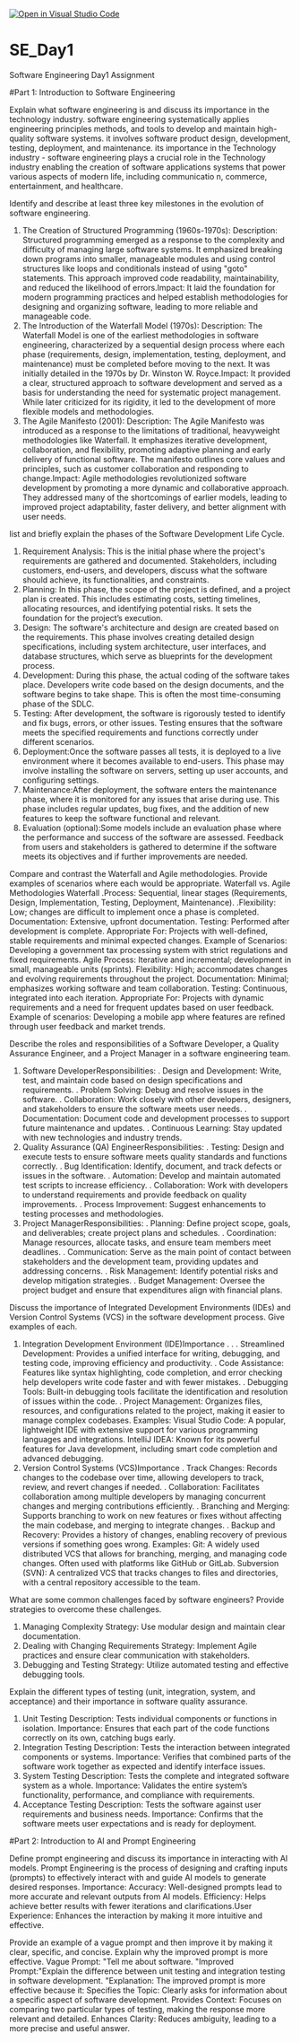 [![Open in Visual Studio Code](https://classroom.github.com/assets/open-in-vscode-2e0aaae1b6195c2367325f4f02e2d04e9abb55f0b24a779b69b11b9e10269abc.svg)](https://classroom.github.com/online_ide?assignment_repo_id=15570588&assignment_repo_type=AssignmentRepo)
# SE_Day1
Software Engineering Day1 Assignment

#Part 1: Introduction to Software Engineering

Explain what software engineering is and discuss its importance in the technology industry.
software engineering systematically applies engineering principles methods, and tools to develop and maintain high-quality software systems. it involves software product design, development, testing, deployment, and maintenance.
its importance in the Technology industry - software engineering plays a crucial role in the Technology industry enabling the creation of software applications systems that
power various aspects of modern life, including communicatio
n, commerce, entertainment, and healthcare.

Identify and describe at least three key milestones in the evolution of software engineering.
1. The Creation of Structured Programming (1960s-1970s): Description: Structured programming emerged as a response to the complexity and difficulty of managing large software systems. It emphasized breaking down programs into smaller, manageable modules and using control structures like loops and conditionals instead of using "goto" statements. This approach improved code readability, maintainability, and reduced the likelihood of errors.Impact: It laid the foundation for modern programming practices and helped establish methodologies for designing and organizing software, leading to more reliable and manageable code.
2. The Introduction of the Waterfall Model (1970s): Description: The Waterfall Model is one of the earliest methodologies in software engineering, characterized by a sequential design process where each phase (requirements, design, implementation, testing, deployment, and maintenance) must be completed before moving to the next. It was initially detailed in the 1970s by Dr. Winston W. Royce.Impact: It provided a clear, structured approach to software development and served as a basis for understanding the need for systematic project management. While later criticized for its rigidity, it led to the development of more flexible models and methodologies.
3. The Agile Manifesto (2001): Description: The Agile Manifesto was introduced as a response to the limitations of traditional, heavyweight methodologies like Waterfall. It emphasizes iterative development, collaboration, and flexibility, promoting adaptive planning and early delivery of functional software. The manifesto outlines core values and principles, such as customer collaboration and responding to change.Impact: Agile methodologies revolutionized software development by promoting a more dynamic and collaborative approach. They addressed many of the shortcomings of earlier models, leading to improved project adaptability, faster delivery, and better alignment with user needs.
   
 list and briefly explain the phases of the Software Development Life Cycle.
1. Requirement Analysis: This is the initial phase where the project's requirements are gathered and documented. Stakeholders, including customers, end-users, and developers, discuss what the software should achieve, its functionalities, and constraints.
2. Planning: In this phase, the scope of the project is defined, and a project plan is created. This includes estimating costs, setting timelines, allocating resources, and identifying potential risks. It sets the foundation for the project’s execution.
3. Design: The software's architecture and design are created based on the requirements. This phase involves creating detailed design specifications, including system architecture, user interfaces, and database structures, which serve as blueprints for the development process.
4. Development: During this phase, the actual coding of the software takes place. Developers write code based on the design documents, and the software begins to take shape. This is often the most time-consuming phase of the SDLC.
5. Testing: After development, the software is rigorously tested to identify and fix bugs, errors, or other issues. Testing ensures that the software meets the specified requirements and functions correctly under different scenarios.
6. Deployment:Once the software passes all tests, it is deployed to a live environment where it becomes available to end-users. This phase may involve installing the software on servers, setting up user accounts, and configuring settings.
7. Maintenance:After deployment, the software enters the maintenance phase, where it is monitored for any issues that arise during use. This phase includes regular updates, bug fixes, and the addition of new features to keep the software functional and relevant.
8. Evaluation (optional):Some models include an evaluation phase where the performance and success of the software are assessed. Feedback from users and stakeholders is gathered to determine if the software meets its objectives and if further improvements are needed.

Compare and contrast the Waterfall and Agile methodologies. Provide examples of scenarios where each would be appropriate.
Waterfall vs. Agile Methodologies
Waterfall 
.Process: Sequential, linear stages (Requirements, Design, Implementation, Testing, Deployment, Maintenance). .Flexibility: Low; changes are difficult to implement once a phase is completed.
Documentation: Extensive, upfront documentation.
Testing: Performed after development is complete.
Appropriate For: Projects with well-defined, stable requirements and minimal expected changes.
Example of Scenarios: Developing a government tax processing system with strict regulations and fixed requirements.
Agile
Process: Iterative and incremental; development in small, manageable units (sprints).
Flexibility: High; accommodates changes and evolving requirements throughout the project.
Documentation: Minimal; emphasizes working software and team collaboration.
Testing: Continuous, integrated into each iteration.
Appropriate For: Projects with dynamic requirements and a need for frequent updates based on user feedback.
Example of scenarios: Developing a mobile app where features are refined through user feedback and market trends.

Describe the roles and responsibilities of a Software Developer, a Quality Assurance Engineer, and a Project Manager in a software engineering team.
1. Software DeveloperResponsibilities:
. Design and Development: Write, test, and maintain code based on design specifications and requirements.
. Problem Solving: Debug and resolve issues in the software.
. Collaboration: Work closely with other developers, designers, and stakeholders to ensure the software meets user needs.
. Documentation: Document code and development processes to support future maintenance and updates.
. Continuous Learning: Stay updated with new technologies and industry trends.
2. Quality Assurance (QA) EngineerResponsibilities:
. Testing: Design and execute tests to ensure software meets quality standards and functions correctly.
. Bug Identification: Identify, document, and track defects or issues in the software.
. Automation: Develop and maintain automated test scripts to increase efficiency.
. Collaboration: Work with developers to understand requirements and provide feedback on quality improvements.
. Process Improvement: Suggest enhancements to testing processes and methodologies.
3. Project ManagerResponsibilities:
. Planning: Define project scope, goals, and deliverables; create project plans and schedules.
. Coordination: Manage resources, allocate tasks, and ensure team members meet deadlines.
. Communication: Serve as the main point of contact between stakeholders and the development team, providing updates and addressing concerns.
. Risk Management: Identify potential risks and develop mitigation strategies.
. Budget Management: Oversee the project budget and ensure that expenditures align with financial plans.

Discuss the importance of Integrated Development Environments (IDEs) and Version Control Systems (VCS) in the software development process. Give examples of each.
1. Integration Development Environment (IDE)Importance . . . Streamlined Development: Provides a unified interface for writing, debugging, and testing code, improving efficiency and productivity.
. Code Assistance: Features like syntax highlighting, code completion, and error checking help developers write code faster and with fewer mistakes.
. Debugging Tools: Built-in debugging tools facilitate the identification and resolution of issues within the code.
. Project Management: Organizes files, resources, and configurations related to the project, making it easier to manage complex codebases.
Examples: Visual Studio Code: A popular, lightweight IDE with extensive support for various programming languages and integrations.
IntelliJ IDEA: Known for its powerful features for Java development, including smart code completion and advanced debugging.
2. Version Control Systems (VCS)Importance
 . Track Changes: Records changes to the codebase over time, allowing developers to track, review, and revert changes if needed.
. Collaboration: Facilitates collaboration among multiple developers by managing concurrent changes and merging contributions efficiently.
. Branching and Merging: Supports branching to work on new features or fixes without affecting the main codebase, and merging to integrate changes.
. Backup and Recovery: Provides a history of changes, enabling recovery of previous versions if something goes wrong.
Examples: Git: A widely used distributed VCS that allows for branching, merging, and managing code changes. Often used with platforms like GitHub or GitLab.
Subversion (SVN): A centralized VCS that tracks changes to files and directories, with a central repository accessible to the team.

What are some common challenges faced by software engineers? Provide strategies to overcome these challenges.
1. Managing Complexity
 Strategy: Use modular design and maintain clear documentation.
2. Dealing with Changing Requirements
 Strategy: Implement Agile practices and ensure clear communication with stakeholders.
3. Debugging and Testing
 Strategy: Utilize automated testing and effective debugging tools.

Explain the different types of testing (unit, integration, system, and acceptance) and their importance in software quality assurance.
1. Unit Testing
Description: Tests individual components or functions in isolation.
Importance: Ensures that each part of the code functions correctly on its own, catching bugs early.
2. Integration Testing
 Description: Tests the interaction between integrated components or systems.
Importance: Verifies that combined parts of the software work together as expected and identify interface issues.
3. System Testing
 Description: Tests the complete and integrated software system as a whole.
Importance: Validates the entire system’s functionality, performance, and compliance with requirements.
4. Acceptance Testing
 Description: Tests the software against user requirements and business needs.
Importance: Confirms that the software meets user expectations and is ready for deployment.

#Part 2: Introduction to AI and Prompt Engineering


Define prompt engineering and discuss its importance in interacting with AI models.
Prompt Engineering is the process of designing and crafting inputs (prompts) to effectively interact with and guide AI models to generate desired responses.
Importance: Accuracy: Well-designed prompts lead to more accurate and relevant outputs from AI models.
Efficiency: Helps achieve better results with fewer iterations and clarifications.User Experience: Enhances the interaction by making it more intuitive and effective.

Provide an example of a vague prompt and then improve it by making it clear, specific, and concise. Explain why the improved prompt is more effective.
Vague Prompt: "Tell me about software.
"Improved Prompt:"Explain the difference between unit testing and integration testing in software development.
"Explanation: The improved prompt is more effective because it:
Specifies the Topic: Clearly asks for information about a specific aspect of software development.
Provides Context: Focuses on comparing two particular types of testing, making the response more relevant and detailed.
Enhances Clarity: Reduces ambiguity, leading to a more precise and useful answer.
